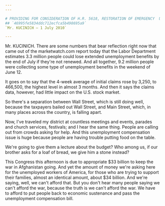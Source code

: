 ```yaml
---
---

# PROVIDING FOR CONSIDERATION OF H.R. 5618, RESTORATION OF EMERGENCY  UNEMPLOYMENT COMPENSATION ACT OF 2010, AND WAIVING REQUIREMENT OF
## `46995fe5834ddc712ecfca5b498695a9`
`Mr. KUCINICH — 1 July 2010`

---
```



Mr. KUCINICH. There are some numbers that bear reflection right now 
that came out of the marketwatch.com report today that the Labor 
Department estimates 3.3 million people could lose extended 
unemployment benefits by the end of July if they're not renewed. And 
all together, 9.2 million people were collecting some type of 
unemployment benefits in the weekend of June 12.

It goes on to say that the 4-week average of initial claims rose by 
3,250, to 466,500, the highest level in almost 3 months. And then it 
says the claims data, however, had little impact on the U.S. stock 
market.

So there's a separation between Wall Street, which is still doing 
well, because the taxpayers bailed out Wall Street, and Main Street, 
which, in many places across the country, is falling apart.

Now, I've traveled my district at countless meetings and events, 
parades and church services, festivals; and I hear the same thing. 
People are calling out from crowds asking for help. And this 
unemployment compensation issue is huge because people are having 
trouble putting food on the table.

We're going to give them a lecture about the budget? Who among us, if 
our brother asks for a loaf of bread, we give him a stone instead?

This Congress this afternoon is due to appropriate $33 billion to 
keep the war in Afghanistan going. And yet the amount of money we're 
asking here for the unemployed workers of America, for those who are 
trying to support their families, almost an identical amount, about $34 
billion. And we're saying, well, we can't afford that. But you don't 
hear many people saying we can't afford the war, because the truth is 
we can't afford the war. We have to afford to put people back to 
economic sustenance and pass the unemployment compensation bill.